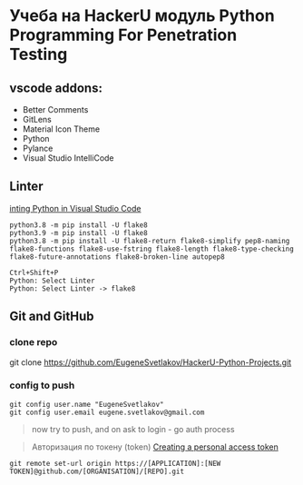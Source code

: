 # Учеба на HackerU модуль Python Programming For Penetration Testing

## vscode addons:
- Better Comments
- GitLens
- Material Icon Theme
- Python
- Pylance
- Visual Studio IntelliCode

## Linter
[inting Python in Visual Studio Code](https://code.visualstudio.com/docs/python/linting)
```
python3.8 -m pip install -U flake8
python3.9 -m pip install -U flake8
python3.8 -m pip install -U flake8-return flake8-simplify pep8-naming flake8-functions flake8-use-fstring flake8-length flake8-type-checking flake8-future-annotations flake8-broken-line autopep8

Ctrl+Shift+P
Python: Select Linter
Python: Select Linter -> flake8
```

## Git and GitHub
### clone repo
git clone https://github.com/EugeneSvetlakov/HackerU-Python-Projects.git
### config to push
```
git config user.name "EugeneSvetlakov"
git config user.email eugene.svetlakov@gmail.com
```
> now try to push, and on ask to login - go auth process

> Авторизация по токену (token)
> [Creating a personal access token](https://docs.github.com/en/authentication/keeping-your-account-and-data-secure/creating-a-personal-access-token)
```
git remote set-url origin https://[APPLICATION]:[NEW TOKEN]@github.com/[ORGANISATION]/[REPO].git
```